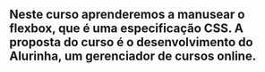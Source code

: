 ## Neste curso aprenderemos a manusear o flexbox, que é uma especificação CSS. A proposta do curso é o desenvolvimento do Alurinha, um gerenciador de cursos online.





